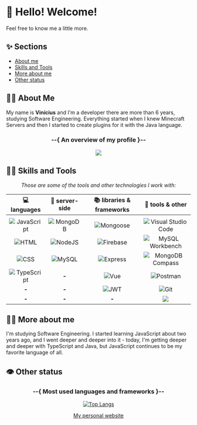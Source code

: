 # 👋 Hello! Welcome!
Feel free to know me a little more.

## ✨ Sections
- [About me](#about-me)
- [Skills and Tools](#skills-and-tools)
- [More about me](#more-about-me)
- [Other status](#other-status)

## 🙋‍♂️ About Me
<div id="about-me" align="center">
  <p align="left">
    My name is <strong>Vinícius</strong> and I'm a developer there are more than 6 years, studying Software Engineering. Everything started when I knew Minecraft Servers and then I started to create plugins for it with the Java language.
  </p>

  ### --{ An overview of my profile }--

  ![](https://github-readme-stats.vercel.app/api?username=vinicius-goncalves&show_icons=true&theme=github_dark)

</div>

## 👨‍💻 Skills and Tools

<div id="skills-and-tools" align="center">

  *Those are some of the tools and other technologies I work with:*

  |    💻 languages                   |   🎲 server-side  |     📚 libraries & frameworks      |    🔨 tools & other    |
  | :------------------:              | :---------------: | :--------------------------------: | :---------------------: |
  |                                   |                   |                                    |                         |
  | ![][javascript]                   | ![][mongodb]      | ![][mongoose]                      | ![][visual-studio-code] |
  | ![][html]                         | ![][nodejs]       | ![][firebase]                      | ![][mysql-workbench]    |
  | ![][css]                          | ![][mysql]        | ![][express]                       | ![][mongodb-compass]    |
  | ![][typescript]                   | **-**             | ![][vue]                           | ![][postman]            |
  | **-**                             | **-**             | ![][jwt]                           | ![][git]                |
  | **-**                             | **-**             | **-**                              | ![][markdown]           |

</div>

## 👨‍🔧 More about me
<div id="more-about-me">
  <p>
    I'm studying Software Engineering. I started learning JavaScript about two years ago, and I went deeper and deeper into it - today, I'm getting deeper and deeper with TypeScript and Java, but JavaScript continues to be my favorite language of all.
  </p>
</div>

## 👁 Other status
<div id="other-status" align="center">

  ### --{ Most used languages and frameworks }--

  [![Top Langs](https://github-readme-stats.vercel.app/api/top-langs/?username=vinicius-goncalves&layout=compact&theme=github_dark)](https://github.com/vinicius-goncalves/github-readme-stats)

  [My personal website](https://vinicius-goncalves.com)

</div>

[comment]: # (badge-references)

[comment]: # (client-side-badges)
[javascript]: <https://img.shields.io/badge/JavaScript-323330?style=for-the-badge&logo=javascript&logoColor=F7DF1E> "JavaScript"
[html]: <https://img.shields.io/badge/HTML%205-323330?style=for-the-badge&logo=html5> "HTML"
[css]: <https://img.shields.io/badge/CSS3-323330?style=for-the-badge&logo=css3&logoColor=007ACC> "CSS"
[markdown]: <https://img.shields.io/badge/Markdown-323330?style=for-the-badge&logo=markdown&logoColor=#FF6C37>
[typescript]: <https://img.shields.io/badge/TypeScript-323330?style=for-the-badge&logo=typescript&logoColor=3077C5> "TypeScript"
[comment]: # (client-side-badges)

[comment]: # (server-side-badges)
[nodejs]: <https://img.shields.io/badge/Node.js-323330?style=for-the-badge&logo=node.js> "NodeJS"
[mysql]: <https://img.shields.io/badge/MySQL-323330?style=for-the-badge&logo=mysql> "MySQL"
[mongodb]: <https://img.shields.io/badge/MongoDB-323330?style=for-the-badge&logo=mongodb&logoColor=4EA94B> "MongoDB"
[java]: <https://img.shields.io/badge/Java-323330?style=for-the-badge&logo=openjdk&logoColor=437291> "Java"
[comment]: # (server-side-badges)

[comment]: # (libraries-badges)
[firebase]: <https://img.shields.io/badge/Firebase-323330?style=for-the-badge&logo=firebase&logoColor=FFCA28> "Firebase"
[mongoose]: <https://img.shields.io/badge/Mongoose-323330?style=for-the-badge&logo=mongoose&logoColor=880000> "Mongoose"
[express]: <https://img.shields.io/badge/Express-323330?style=for-the-badge&logo=express&logoColor=#000000> "Express"
[jwt]: <https://img.shields.io/badge/JWT-323330?style=for-the-badge&logo=jsonwebtokens&logoColor=#000000> "JWT"
[vue]: <https://img.shields.io/badge/Vue.js-323330?style=for-the-badge&logo=vue.js&logoColor=#4FC08D> "Vue"
[comment]: # (libraries-badges)

[comment]: # (tools-badges)
[visual-studio-code]: <https://img.shields.io/badge/Visual_Studio_Code-323330?style=for-the-badge&logo=visual%20studio%20code&logoColor=0078D4> "Visual Studio Code"
[git]: <https://img.shields.io/badge/Git-323330?style=for-the-badge&logo=git> "Git"
[mysql-workbench]: <https://img.shields.io/badge/MySQL_Workbench-323330?style=for-the-badge&logo=mysql> "MySQL Workbench"
[postman]: <https://img.shields.io/badge/Postman-323330?style=for-the-badge&logo=postman&logoColor=#FF6C37> "Postman"
[mongodb-compass]: <https://img.shields.io/badge/MongoDB_Compass-323330?style=for-the-badge&logo=mongodb&logoColor=4EA94B> "MongoDB Compass"
[comment]: # (tools-badges)

[comment]: # (badge-references)
